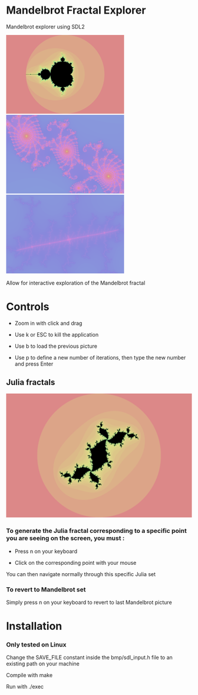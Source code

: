 # Mandelbrot Fractal Explorer

Mandelbrot explorer using SDL2

<img src="https://github.com/ejlly/Mandelbrot_Fractal_Explorer/blob/main/captures/Capture_2.png" width="320" height="213"/> <img src="https://github.com/ejlly/Mandelbrot_Fractal_Explorer/blob/main/captures/Capture_3.png" width="320" height="213"/> <img src="https://github.com/ejlly/Mandelbrot_Fractal_Explorer/blob/main/captures/Capture_4.png" width="320" height="213"/>

Allow for interactive exploration of the Mandelbrot fractal

# Controls

- Zoom in with click and drag

- Use k or ESC to kill the application

- Use b to load the previous picture

- Use p to define a new number of iterations, then type the new number and press Enter

## Julia fractals

![](https://github.com/ejlly/Mandelbrot_Fractal_Explorer/blob/main/captures/Capture_5.png)

### To generate the Julia fractal corresponding to a specific point you are seeing on the screen, you must :

- Press n on your keyboard

- Click on the corresponding point with your mouse

You can then navigate normally through this specific Julia set

### To revert to Mandelbrot set

Simply press n on your keyboard to revert to last Mandelbrot picture

# Installation

### Only tested on Linux

Change the SAVE_FILE constant inside the bmp/sdl_input.h file to an existing path on your machine

Compile with make

Run with ./exec
